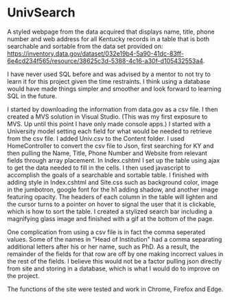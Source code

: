 # UnivSearch
A styled webpage from the data acquired that displays name, title, phone number and web address for all Kentucky records in a table that is both
searchable and sortable from the data set provided on: https://inventory.data.gov/dataset/032e19b4-5a90-41dc-83ff-6e4cd234f565/resource/38625c3d-5388-4c16-a30f-d105432553a4.

I have never used SQL before and was advised by a mentor to not try to learn it for this project given the time restraints. 
I think using a database would have made things simpler and smoother and look forward to learning SQL in the future.

I started by downloading the information from data.gov as a csv file. 
I then created a MVS solution in Visual Studio. (This was my first exposure to MVS. Up until this point I have only made console apps.)
I started with a University model setting each field for what would be needed to retrieve from the csv file.
I added Univ.csv to the Content folder.
I used HomeController to convert the csv file to Json, first searching for KY and then pulling the Name, Title, Phone Number and Website from relevant fields through array placement.
In Index.cshtml I set up the table using ajax to get the data needed to fill in the cells.
I then used javascript to accomplish the goals of a searchable and sortable table.
I finished with adding style in Index.cshtml and Site.css such as background color, image in the jumbotron,
google font for the h1 adding shadow, and another image featuring opacity.
The headers of each column in the table will lighten and the cursor turns to a pointer on hover to signal the user that it is clickable, which is how to sort the table.
I created a stylized search bar including a magnifying glass image and finished with a gif at the bottom of the page.

One complication from using a csv file is in fact the comma seperated values. Some of the names in "Head of Institution" had a comma separating additional letters after his or her name, such as PhD.
As a result, the remainder of the fields for that row are off by one making incorrect values in the rest of the fields.
I believe this would not be a factor pulling json directly from site and storing in a database, which is what I would do to improve on the project.

The functions of the site were tested and work in Chrome, Firefox and Edge.
